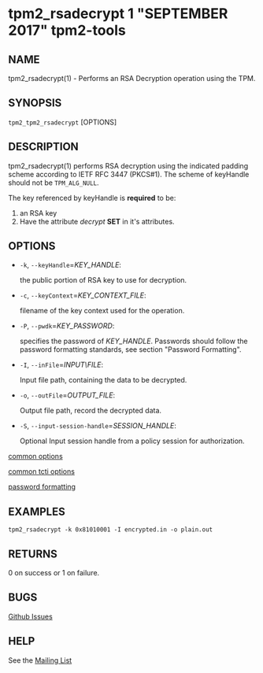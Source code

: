 tpm2_rsadecrypt 1 "SEPTEMBER 2017" tpm2-tools
==================================================

NAME
----

tpm2_rsadecrypt(1) - Performs an RSA Decryption operation using the TPM.

SYNOPSIS
--------

`tpm2_tpm2_rsadecrypt` [OPTIONS]

DESCRIPTION
-----------

tpm2_rsadecrypt(1) performs RSA decryption using the indicated padding scheme according to
IETF RFC 3447 (PKCS#1). The scheme of keyHandle should not be `TPM_ALG_NULL`.

The key referenced by keyHandle is **required** to be:

1. an RSA key
2. Have the attribute *decrypt* **SET** in it's attributes.

OPTIONS
-------

  * `-k`, `--keyHandle`=_KEY\_HANDLE_:

    the public portion of RSA key to use for decryption.

  * `-c`, `--keyContext`=_KEY\_CONTEXT\_FILE_:

    filename of the key context used for the operation.

  * `-P`, `--pwdk`=_KEY\_PASSWORD_:

    specifies the password of _KEY\_HANDLE_. Passwords should follow the
    password formatting standards, see section "Password Formatting".

  * `-I`, `--inFile`=_INPUT\FILE_:

    Input file path, containing the data to be decrypted.

  * `-o`, `--outFile`=_OUTPUT\_FILE_:

    Output file path, record the decrypted data.

  * `-S`, `--input-session-handle`=_SESSION\_HANDLE_:

    Optional Input session handle from a policy session for authorization.

[common options](common/options.md)

[common tcti options](common/tcti.md)

[password formatting](common/password.md)

EXAMPLES
--------

```
tpm2_rsadecrypt -k 0x81010001 -I encrypted.in -o plain.out
```

RETURNS
-------
0 on success or 1 on failure.

BUGS
----
[Github Issues](https://github.com/01org/tpm2-tools/issues)

HELP
----
See the [Mailing List](https://lists.01.org/mailman/listinfo/tpm2)